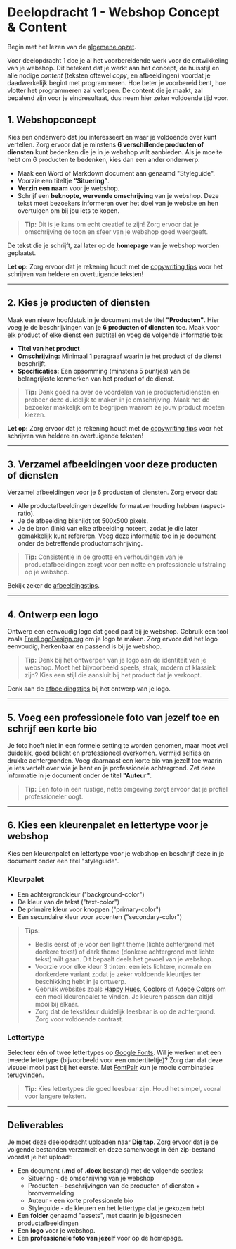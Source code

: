 # Deelopdracht 1 - Webshop Concept & Content

Begin met het lezen van de [algemene opzet](./algemeen.md).

Voor deelopdracht 1 doe je al het voorbereidende werk voor de ontwikkeling van je webshop. Dit betekent dat je werkt aan het concept, de huisstijl en alle nodige _content_ (teksten oftewel _copy_, en afbeeldingen) voordat je daadwerkelijk begint met programmeren. Hoe beter je voorbereid bent, hoe vlotter het programmeren zal verlopen. De content die je maakt, zal bepalend zijn voor je eindresultaat, dus neem hier zeker voldoende tijd voor.

## 1. Webshopconcept

Kies een onderwerp dat jou interesseert en waar je voldoende over kunt vertellen. Zorg ervoor dat je minstens **6 verschillende producten of diensten** kunt bedenken die je in je webshop wilt aanbieden. Als je moeite hebt om 6 producten te bedenken, kies dan een ander onderwerp.

- Maak een Word of Markdown document aan genaamd "Styleguide".
- Voorzie een titeltje **“Situering”**.
- **Verzin een naam** voor je webshop.
- Schrijf een **beknopte, wervende omschrijving** van je webshop. Deze tekst moet bezoekers informeren over het doel van je website en hen overtuigen om bij jou iets te kopen.

> **Tip:** Dit is je kans om echt creatief te zijn! Zorg ervoor dat je omschrijving de toon en sfeer van je webshop goed weergeeft.

De tekst die je schrijft, zal later op de **homepage** van je webshop worden geplaatst.

**Let op:** Zorg ervoor dat je rekening houdt met de [copywriting tips](algemeen.md#copywriting-tips) voor het schrijven van heldere en overtuigende teksten!

---

## 2. Kies je producten of diensten

Maak een nieuw hoofdstuk in je document met de titel **"Producten"**. Hier voeg je de beschrijvingen van je **6 producten of diensten** toe. Maak voor elk product of elke dienst een subtitel en voeg de volgende informatie toe:

- **Titel van het product**
- **Omschrijving:** Minimaal 1 paragraaf waarin je het product of de dienst beschrijft.
- **Specificaties:** Een opsomming (minstens 5 puntjes) van de belangrijkste kenmerken van het product of de dienst.

> **Tip:** Denk goed na over de voordelen van je producten/diensten en probeer deze duidelijk te maken in je omschrijving. Maak het de bezoeker makkelijk om te begrijpen waarom ze jouw product moeten kiezen.

**Let op:** Zorg ervoor dat je rekening houdt met de [copywriting tips](algemeen.md#copywriting-tips) voor het schrijven van heldere en overtuigende teksten!

---

## 3. Verzamel afbeeldingen voor deze producten of diensten

Verzamel afbeeldingen voor je 6 producten of diensten. Zorg ervoor dat:

- Alle productafbeeldingen dezelfde formaatverhouding hebben (aspect-ratio).
- Je de afbeelding bijsnijdt tot 500x500 pixels.
- Je de bron (link) van elke afbeelding noteert, zodat je die later gemakkelijk kunt refereren. Voeg deze informatie toe in je document onder de betreffende productomschrijving.

> **Tip:** Consistentie in de grootte en verhoudingen van je productafbeeldingen zorgt voor een nette en professionele uitstraling op je webshop.

Bekijk zeker de [afbeeldingstips](algemeen.md#afbeelding-tips).

---

## 4. Ontwerp een logo

Ontwerp een eenvoudig logo dat goed past bij je webshop. Gebruik een tool zoals [FreeLogoDesign.org](https://nl.freelogodesign.org/) om je logo te maken. Zorg ervoor dat het logo eenvoudig, herkenbaar en passend is bij je webshop.

> **Tip:** Denk bij het ontwerpen van je logo aan de identiteit van je webshop. Moet het bijvoorbeeld speels, strak, modern of klassiek zijn? Kies een stijl die aansluit bij het product dat je verkoopt.

Denk aan de [afbeeldingstips](algemeen.md#afbeelding-tips) bij het ontwerp van je logo.

---

## 5. Voeg een professionele foto van jezelf toe en schrijf een korte bio

Je foto hoeft niet in een formele setting te worden genomen, maar moet wel duidelijk, goed belicht en professioneel overkomen. Vermijd selfies en drukke achtergronden. Voeg daarnaast een korte bio van jezelf toe waarin je iets vertelt over wie je bent en je professionele achtergrond. Zet deze informatie in je document onder de titel **"Auteur"**.

> **Tip:** Een foto in een rustige, nette omgeving zorgt ervoor dat je profiel professioneler oogt.

---

## 6. Kies een kleurenpalet en lettertype voor je webshop

Kies een kleurenpalet en lettertype voor je webshop en beschrijf deze in je document onder een titel "styleguide".

### Kleurpalet

- Een achtergrondkleur ("background-color")
- De kleur van de tekst ("text-color")
- De primaire kleur voor knoppen ("primary-color")
- Een secundaire kleur voor accenten ("secondary-color")

> **Tips:** 
> - Beslis eerst of je voor een light theme (lichte achtergrond met donkere tekst) of dark theme (donkere achtergrond met lichte tekst) wilt gaan. Dit bepaalt deels het gevoel van je webshop.
> - Voorzie voor elke kleur 3 tinten: een iets lichtere, normale en donkerdere variant zodat je zeker voldoende kleurtjes ter beschikking hebt in je ontwerp.
> - Gebruik websites zoals [Happy Hues](https://www.happyhues.co), [Coolors](https://coolors.co/palettes/trending) of [Adobe Colors](https://color.adobe.com/nl/trends) om een mooi kleurenpalet te vinden. Je kleuren passen dan altijd mooi bij elkaar.
> - Zorg dat de tekstkleur duidelijk leesbaar is op de achtergrond. Zorg voor voldoende contrast.

### Lettertype

Selecteer één of twee lettertypes op [Google Fonts](https://fonts.google.com/).
Wil je werken met een tweede lettertype (bijvoorbeeld voor een ondertiteltje)? Zorg dan dat deze visueel mooi past bij het eerste. Met [FontPair](https://www.fontpair.co/all) kun je mooie combinaties terugvinden.

> **Tip:** Kies lettertypes die goed leesbaar zijn. Houd het simpel, vooral voor langere teksten.

---

## Deliverables

Je moet deze deelopdracht uploaden naar **Digitap**. Zorg ervoor dat je de volgende bestanden verzamelt en deze samenvoegt in één zip-bestand voordat je het uploadt:

- Een document (**.md** of **.docx** bestand) met de volgende secties:
  - Situering - de omschrijving van je webshop
  - Producten - beschrijvingen van de producten of diensten + bronvermelding
  - Auteur - een korte professionele bio
  - Styleguide - de kleuren en het lettertype dat je gekozen hebt
- Een **folder** genaamd "assets", met daarin je bijgesneden productafbeeldingen
- Een **logo** voor je webshop.
- Een **professionele foto van jezelf** voor op de homepage.
